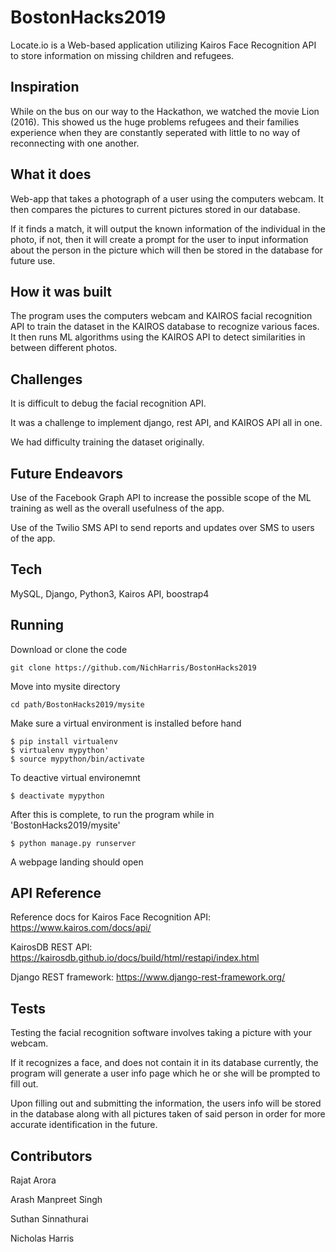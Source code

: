 # BostonHacks2019

Locate.io is a Web-based application utilizing Kairos Face Recognition API to store information on missing children and refugees.

## Inspiration

While on the bus on our way to the Hackathon, we watched the movie Lion (2016). This showed us the huge problems refugees and their families experience when they are constantly seperated with little to no way of reconnecting with one another.

## What it does

Web-app that takes a photograph of a user using the computers webcam. It then compares the pictures to current  pictures stored in our database. 

If it finds a match, it will output the known information of the individual in the photo, if not, then it will create a prompt for the user to input information about the person in the picture which will then be stored in the database for future use.

## How it was built

The program uses the computers webcam and KAIROS facial recognition API to train the dataset in the KAIROS database to recognize various faces. It then runs ML algorithms using the KAIROS API to detect similarities in between different photos. 

## Challenges

It is difficult to debug the facial recognition API.

It was a challenge to implement django, rest API, and KAIROS API all in one.

We had difficulty training the dataset originally.

## Future Endeavors

Use of the Facebook Graph API to increase the possible scope of the ML training as well as the overall usefulness of the app.

Use of the Twilio SMS API to send reports and updates over SMS to users of the app.

## Tech

MySQL, Django, Python3, Kairos API, boostrap4

## Running

Download or clone the code
```
git clone https://github.com/NichHarris/BostonHacks2019
```
Move into mysite directory
```
cd path/BostonHacks2019/mysite
```
Make sure a virtual environment is installed before hand
```
$ pip install virtualenv
$ virtualenv mypython'
$ source mypython/bin/activate
```
To deactive virtual environemnt
```
$ deactivate mypython
```
After this is complete, to run the program while in 'BostonHacks2019/mysite'
```
$ python manage.py runserver
```
A webpage landing should open

## API Reference

Reference docs for Kairos Face Recognition API: https://www.kairos.com/docs/api/

KairosDB REST API: https://kairosdb.github.io/docs/build/html/restapi/index.html

Django REST framework: https://www.django-rest-framework.org/ 
 
## Tests

Testing the facial recognition software involves taking a picture with your webcam. 

If it recognizes a face, and does not contain it in its database currently,
the program will generate a user info page which he or she will be prompted to fill out. 

Upon filling out and submitting the information, the users info will be stored in the 
database along with all pictures taken of said person in order for more accurate identification in the future.

## Contributors

Rajat Arora

Arash Manpreet Singh

Suthan Sinnathurai 

Nicholas Harris
